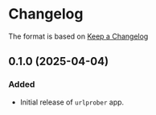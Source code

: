# Changelog

The format is based on [Keep a Changelog](https://keepachangelog.com/en/1.0.0/)

## 0.1.0 (2025-04-04)

### Added

- Initial release of `urlprober` app.
